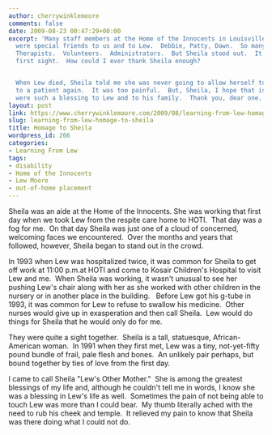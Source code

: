 ```yaml
---
author: cherrywinklemoore
comments: false
date: 2009-08-23 00:47:29+00:00
excerpt: 'Many staff members at the Home of the Innocents in Louisville, Kentucky
  were special friends to us and to Lew.  Debbie, Patty, Dawn.  So many others. Physical
  Therapists.  Volunteers.  Administrators.  But Sheila stood out.  It was love at
  first sight.  How could I ever thank Sheila enough?


  When Lew died, Sheila told me she was never going to allow herself to get so attached
  to a patient again.  It was too painful.  But, Sheila, I hope that is not what happened.  You
  were such a blessing to Lew and to his family.  Thank you, dear one.'
layout: post
link: https://www.cherrywinklemoore.com/2009/08/learning-from-lew-homage-to-sheila/
slug: learning-from-lew-homage-to-sheila
title: Homage to Sheila
wordpress_id: 266
categories:
- Learning From Lew
tags:
- disability
- Home of the Innocents
- Lew Moore
- out-of-home placement
---
```


Sheila was an aide at the Home of the Innocents. She was working that first day when we took Lew from the respite care home to HOTI.  That day was a fog for me.  On that day Sheila was just one of a cloud of concerned, welcoming faces we encountered.  Over the months and years that followed, however, Sheila began to stand out in the crowd.

In 1993 when Lew was hospitalized twice, it was common for Sheila to get off work at 11:00 p.m.at HOTI and come to Kosair Children's Hospital to visit Lew and me.  When Sheila was working, it wasn't unusual to see her pushing Lew's chair along with her as she worked with other children in the nursery or in another place in the building.   Before Lew got his g-tube in 1993, it was common for Lew to refuse to swallow his medicine.  Other nurses would give up in exasperation and then call Sheila.  Lew would do things for Sheila that he would only do for me.

They were quite a sight together.  Sheila is a tall, statuesque, African-American woman.  In 1991 when they first met, Lew was a tiny, not-yet-fifty pound bundle of frail, pale flesh and bones.  An unlikely pair perhaps, but bound together by ties of love from the first day.

I came to call Sheila "Lew's Other Mother."  She is among the greatest blessings of my life and, although he couldn't tell me in words, I know she was a blessing in Lew's life as well.  Sometimes the pain of not being able to touch Lew was more than I could bear.  My thumb literally ached with the need to rub his cheek and temple.  It relieved my pain to know that Sheila was there doing what I could not do.
